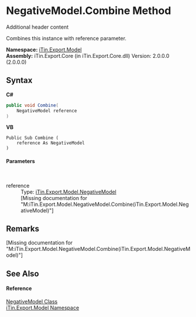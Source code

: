 # NegativeModel.Combine Method 
Additional header content 

Combines this instance with reference parameter.

**Namespace:**&nbsp;<a href="N_iTin_Export_Model">iTin.Export.Model</a><br />**Assembly:**&nbsp;iTin.Export.Core (in iTin.Export.Core.dll) Version: 2.0.0.0 (2.0.0.0)

## Syntax

**C#**<br />
``` C#
public void Combine(
	NegativeModel reference
)
```

**VB**<br />
``` VB
Public Sub Combine ( 
	reference As NegativeModel
)
```


#### Parameters
&nbsp;<dl><dt>reference</dt><dd>Type: <a href="T_iTin_Export_Model_NegativeModel">iTin.Export.Model.NegativeModel</a><br />\[Missing <param name="reference"/> documentation for "M:iTin.Export.Model.NegativeModel.Combine(iTin.Export.Model.NegativeModel)"\]</dd></dl>

## Remarks
\[Missing <remarks> documentation for "M:iTin.Export.Model.NegativeModel.Combine(iTin.Export.Model.NegativeModel)"\]

## See Also


#### Reference
<a href="T_iTin_Export_Model_NegativeModel">NegativeModel Class</a><br /><a href="N_iTin_Export_Model">iTin.Export.Model Namespace</a><br />